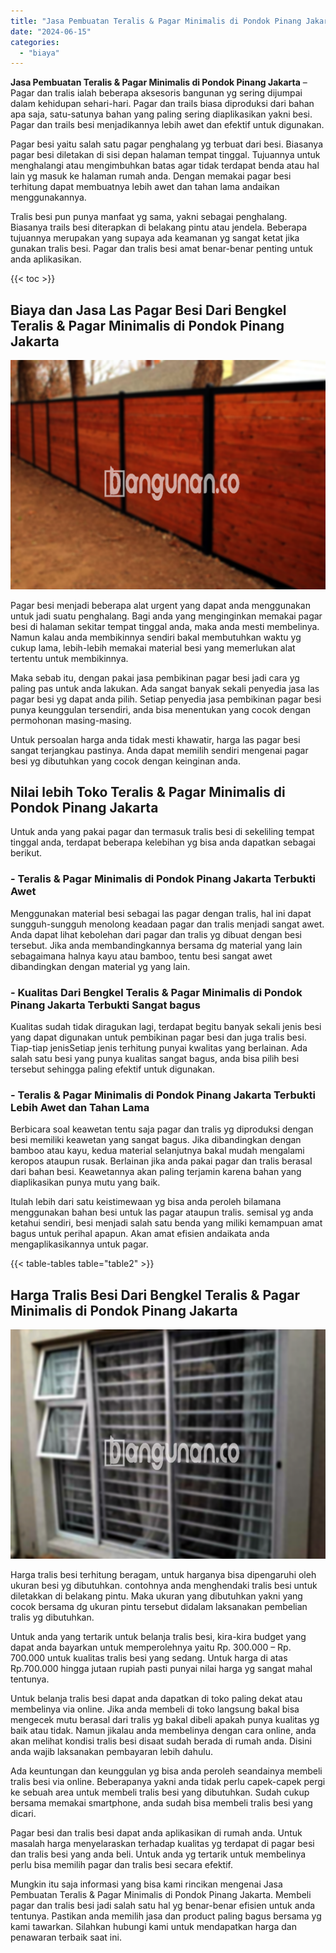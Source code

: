 ```yaml
---
title: "Jasa Pembuatan Teralis & Pagar Minimalis di Pondok Pinang Jakarta"
date: "2024-06-15"
categories: 
  - "biaya"
---
```


**Jasa Pembuatan Teralis & Pagar Minimalis di Pondok Pinang Jakarta** – Pagar dan tralis ialah beberapa aksesoris bangunan yg sering dijumpai dalam kehidupan sehari-hari. Pagar dan trails biasa diproduksi dari bahan apa saja, satu-satunya bahan yang paling sering diaplikasikan yakni besi. Pagar dan trails besi menjadikannya lebih awet dan efektif untuk digunakan.

Pagar besi yaitu salah satu pagar penghalang yg terbuat dari besi. Biasanya pagar besi diletakan di sisi depan halaman tempat tinggal. Tujuannya untuk menghalangi atau mengimbuhkan batas agar tidak terdapat benda atau hal lain yg masuk ke halaman rumah anda. Dengan memakai pagar besi terhitung dapat membuatnya lebih awet dan tahan lama andaikan menggunakannya.

Tralis besi pun punya manfaat yg sama, yakni sebagai penghalang. Biasanya trails besi diterapkan di belakang pintu atau jendela. Beberapa tujuannya merupakan yang supaya ada keamanan yg sangat ketat jika gunakan tralis besi. Pagar dan tralis besi amat benar-benar penting untuk anda aplikasikan.

{{< toc >}}

## Biaya dan Jasa Las Pagar Besi Dari Bengkel Teralis & Pagar Minimalis di Pondok Pinang Jakarta

![Jasa Pembuatan Teralis & Pagar Minimalis di Pondok Pinang Jakarta](/images/pagar-minimalis-murah-26.png)

Pagar besi menjadi beberapa alat urgent yang dapat anda menggunakan untuk jadi suatu penghalang. Bagi anda yang menginginkan memakai pagar besi di halaman sekitar tempat tinggal anda, maka anda mesti membelinya. Namun kalau anda membikinnya sendiri bakal membutuhkan waktu yg cukup lama, lebih-lebih memakai material besi yang memerlukan alat tertentu untuk membikinnya.

Maka sebab itu, dengan pakai jasa pembikinan pagar besi jadi cara yg paling pas untuk anda lakukan. Ada sangat banyak sekali penyedia jasa las pagar besi yg dapat anda pilih. Setiap penyedia jasa pembikinan pagar besi punya keunggulan tersendiri, anda bisa menentukan yang cocok dengan permohonan masing-masing.

Untuk persoalan harga anda tidak mesti khawatir, harga las pagar besi sangat terjangkau pastinya. Anda dapat memilih sendiri mengenai pagar besi yg dibutuhkan yang cocok dengan keinginan anda.

## Nilai lebih Toko Teralis & Pagar Minimalis di Pondok Pinang Jakarta

Untuk anda yang pakai pagar dan termasuk tralis besi di sekeliling tempat tinggal anda, terdapat beberapa kelebihan yg bisa anda dapatkan sebagai berikut.

### \- Teralis & Pagar Minimalis di Pondok Pinang Jakarta Terbukti Awet

Menggunakan material besi sebagai las pagar dengan tralis, hal ini dapat sungguh-sungguh menolong keadaan pagar dan tralis menjadi sangat awet. Anda dapat lihat kebolehan dari pagar dan tralis yg dibuat dengan besi tersebut. Jika anda membandingkannya bersama dg material yang lain sebagaimana halnya kayu atau bamboo, tentu besi sangat awet dibandingkan dengan material yg yang lain.

### \- Kualitas Dari Bengkel Teralis & Pagar Minimalis di Pondok Pinang Jakarta Terbukti Sangat bagus

Kualitas sudah tidak diragukan lagi, terdapat begitu banyak sekali jenis besi yang dapat digunakan untuk pembikinan pagar besi dan juga tralis besi. Tiap-tiap jenisSetiap jenis terhitung punyai kwalitas yang berlainan. Ada salah satu besi yang punya kualitas sangat bagus, anda bisa pilih besi tersebut sehingga paling efektif untuk digunakan.

### \- Teralis & Pagar Minimalis di Pondok Pinang Jakarta Terbukti Lebih Awet dan Tahan Lama

Berbicara soal keawetan tentu saja pagar dan tralis yg diproduksi dengan besi memiliki keawetan yang sangat bagus. Jika dibandingkan dengan bamboo atau kayu, kedua material selanjutnya bakal mudah mengalami keropos ataupun rusak. Berlainan jika anda pakai pagar dan tralis berasal dari bahan besi. Keawetannya akan paling terjamin karena bahan yang diaplikasikan punya mutu yang baik.

Itulah lebih dari satu keistimewaan yg bisa anda peroleh bilamana menggunakan bahan besi untuk las pagar ataupun tralis. semisal yg anda ketahui sendiri, besi menjadi salah satu benda yang miliki kemampuan amat bagus untuk perihal apapun. Akan amat efisien andaikata anda mengaplikasikannya untuk pagar.

{{< table-tables table="table2" >}}

## Harga Tralis Besi Dari Bengkel Teralis & Pagar Minimalis di Pondok Pinang Jakarta

![Jasa Pembuatan Teralis & Pagar Minimalis di Pondok Pinang Jakarta](/images/teralis-minimalis-murah-22.png)

Harga tralis besi terhitung beragam, untuk harganya bisa dipengaruhi oleh ukuran besi yg dibutuhkan. contohnya anda menghendaki tralis besi untuk diletakkan di belakang pintu. Maka ukuran yang dibutuhkan yakni yang cocok bersama dg ukuran pintu tersebut didalam laksanakan pembelian tralis yg dibutuhkan.

Untuk anda yang tertarik untuk belanja tralis besi, kira-kira budget yang dapat anda bayarkan untuk memperolehnya yaitu Rp. 300.000 – Rp. 700.000 untuk kualitas tralis besi yang sedang. Untuk harga di atas Rp.700.000 hingga jutaan rupiah pasti punyai nilai harga yg sangat mahal tentunya.

Untuk belanja tralis besi dapat anda dapatkan di toko paling dekat atau membelinya via online. Jika anda membeli di toko langsung bakal bisa mengecek mutu berasal dari tralis yg bakal dibeli apakah punya kualitas yg baik atau tidak. Namun jikalau anda membelinya dengan cara online, anda akan melihat kondisi tralis besi disaat sudah berada di rumah anda. Disini anda wajib laksanakan pembayaran lebih dahulu.

Ada keuntungan dan keunggulan yg bisa anda peroleh seandainya membeli tralis besi via online. Beberapanya yakni anda tidak perlu capek-capek pergi ke sebuah area untuk membeli tralis besi yang dibutuhkan. Sudah cukup bersama memakai smartphone, anda sudah bisa membeli tralis besi yang dicari.

Pagar besi dan tralis besi dapat anda aplikasikan di rumah anda. Untuk masalah harga menyelaraskan terhadap kualitas yg terdapat di pagar besi dan tralis besi yang anda beli. Untuk anda yg tertarik untuk membelinya perlu bisa memilih pagar dan tralis besi secara efektif.

Mungkin itu saja informasi yang bisa kami rincikan mengenai Jasa Pembuatan Teralis & Pagar Minimalis di Pondok Pinang Jakarta. Membeli pagar dan tralis besi jadi salah satu hal yg benar-benar efisien untuk anda tentunya. Pastikan anda memilih jasa dan product paling bagus bersama yg kami tawarkan. Silahkan hubungi kami untuk mendapatkan harga dan penawaran terbaik saat ini.
